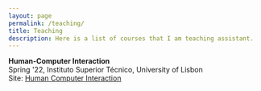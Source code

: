 ```yaml
---
layout: page
permalink: /teaching/
title: Teaching
description: Here is a list of courses that I am teaching assistant.
---
```


**Human-Computer Interaction**<br>
Spring '22, Instituto Superior Técnico, University of Lisbon<br>
Site: [Human Computer Interaction](https://fenix.tecnico.ulisboa.pt/disciplinas/IPM/2021-2022/2-semestre/pagina-inicial)
